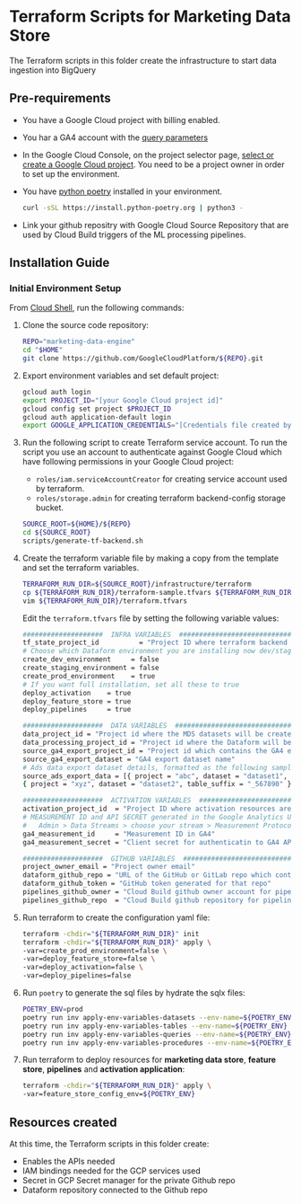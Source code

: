 # Terraform Scripts for Marketing Data Store

The Terraform scripts in this folder create the infrastructure to start data ingestion
into BigQuery

## Pre-requirements

* You have a Google Cloud project with billing enabled.
* You har a GA4 account with the [query parameters](https://developers.google.com/analytics/devguides/collection/protocol/ga4/reference?client_type=gtag#payload_query_parameters)
* In the Google Cloud Console, on the project selector page, [select or create a Google Cloud project](https://console.cloud.google.com/projectselector2/home/dashboard). You need to be a project owner in order to set up the environment.

* You have [python poetry](https://python-poetry.org/docs/) installed in your environment.

  ```bash
  curl -sSL https://install.python-poetry.org | python3 -
  ```

* Link your github repositry with Google Cloud Source Repository that are used by Cloud Build triggers of the ML processing pipelines.

## Installation Guide

### Initial Environment Setup

From [Cloud Shell](https://cloud.google.com/shell/docs/using-cloud-shelld.google.com/shell/docs/using-cloud-shell), run the following commands:
1. Clone the source code repository:

    ```bash
    REPO="marketing-data-engine"
    cd "$HOME"
    git clone https://github.com/GoogleCloudPlatform/${REPO}.git
    ```

2. Export environment variables and set default project:

    ```bash
    gcloud auth login
    export PROJECT_ID="[your Google Cloud project id]"
    gcloud config set project $PROJECT_ID
    gcloud auth application-default login
    export GOOGLE_APPLICATION_CREDENTIALS="[Credentials file created by the last command]"
    ```

3. Run the following script to create Terraform service account. To run the script you use an account to authenticate against Google Cloud  which have following permissions in your Google Cloud project:
    * `roles/iam.serviceAccountCreator` for creating service account used by terraform.
    * `roles/storage.admin` for creating terraform backend-config storage bucket.

    ```bash
    SOURCE_ROOT=${HOME}/${REPO}
    cd ${SOURCE_ROOT}
    scripts/generate-tf-backend.sh
    ```

4. Create the terraform variable file by making a copy from the template and set the terraform variables.

    ```bash
    TERRAFORM_RUN_DIR=${SOURCE_ROOT}/infrastructure/terraform
    cp ${TERRAFORM_RUN_DIR}/terraform-sample.tfvars ${TERRAFORM_RUN_DIR}/terraform.tfvars
    vim ${TERRAFORM_RUN_DIR}/terraform.tfvars
    ```

     Edit the `terraform.tfvars` file by setting the following variable values:

    ```bash
    ####################  INFRA VARIABLES  #################################
    tf_state_project_id          = "Project ID where terraform backend configuration is stored"
    # Choose which Dataform environment you are installing now dev/staging/prod
    create_dev_environment     = false
    create_staging_environment = false
    create_prod_environment    = true
    # If you want full installation, set all these to true
    deploy_activation    = true
    deploy_feature_store = true
    deploy_pipelines     = true

    ####################  DATA VARIABLES  #################################
    data_project_id = "Project id where the MDS datasets will be created"
    data_processing_project_id = "Project id where the Dataform will be installed and run"
    source_ga4_export_project_id = "Project id which contains the GA4 export dataset"
    source_ga4_export_dataset = "GA4 export dataset name"
    # Ads data export dataset details, formatted as the following sample array 
    source_ads_export_data = [{ project = "abc", dataset = "dataset1", table_suffix = "_123456" },
    { project = "xyz", dataset = "dataset2", table_suffix = "_567890" }]
    
    ####################  ACTIVATION VARIABLES  #################################
    activation_project_id  = "Project ID where activation resources are created"
    # MEASUREMENT ID and API SECRET generated in the Google Analytics UI. To create a new secret, navigate to:
    #   Admin > Data Streams > choose your stream > Measurement Protocol > Create
    ga4_measurement_id     = "Measurement ID in GA4"
    ga4_measurement_secret = "Client secret for authenticatin to GA4 API"

    ####################  GITHUB VARIABLES  #################################
    project_owner_email = "Project owner email"
    dataform_github_repo = "URL of the GitHub or GitLab repo which contains the Dataform scripts"
    dataform_github_token = "GitHub token generated for that repo"
    pipelines_github_owner = "Cloud Build github owner account for pipelines"
    pipelines_github_repo  = "Cloud Build github repository for pipelines"
    ```

5. Run terraform to create the configuration yaml file:

    ```bash
    terraform -chdir="${TERRAFORM_RUN_DIR}" init
    terraform -chdir="${TERRAFORM_RUN_DIR}" apply \
    -var=create_prod_environment=false \
    -var=deploy_feature_store=false \
    -var=deploy_activation=false \
    -var=deploy_pipelines=false
    ```

6. Run `poetry` to generate the sql files by hydrate the sqlx files:

    ```bash
    POETRY_ENV=prod
    poetry run inv apply-env-variables-datasets --env-name=${POETRY_ENV}
    poetry run inv apply-env-variables-tables --env-name=${POETRY_ENV}
    poetry run inv apply-env-variables-queries --env-name=${POETRY_ENV}
    poetry run inv apply-env-variables-procedures --env-name=${POETRY_ENV}
    ```

7. Run terraform to deploy resources for **marketing data store**, **feature store**, **pipelines** and **activation application**:

    ```bash
    terraform -chdir="${TERRAFORM_RUN_DIR}" apply \
    -var=feature_store_config_env=${POETRY_ENV}
    ```

## Resources created

At this time, the Terraform scripts in this folder create:

- Enables the APIs needed
- IAM bindings needed for the GCP services used
- Secret in GCP Secret manager for the private Github repo
- Dataform repository connected to the Github repo
